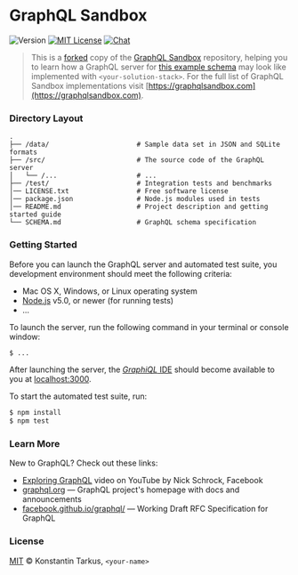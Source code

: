 # GraphQL Sandbox

![Version](https://img.shields.io/badge/version-0.0.1-green.svg?style=flat-square)
[![MIT License](https://img.shields.io/badge/license-MIT_License-blue.svg?style=flat-square)](./LICENSE.txt)
[![Chat](https://img.shields.io/badge/chat-general_discussion-blue.svg?style=flat-square)](https://github.com/kriasoft/graphql-sandbox/issues/1)

> This is a [forked](https://help.github.com/articles/fork-a-repo/) copy of the
> [GraphQL Sandbox](https://github.com/kriasoft/graphql-sandbox) repository,
> helping you to learn how a GraphQL server for [this example schema](./SCHEMA.md)
> may look like implemented with `<your-solution-stack>`. For the full list of
> GraphQL Sandbox implementations visit [https://graphqlsandbox.com](https://graphqlsandbox.com).

### Directory Layout

```
.
├── /data/                      # Sample data set in JSON and SQLite formats
├── /src/                       # The source code of the GraphQL server
│   └── /...                    # ...
├── /test/                      # Integration tests and benchmarks
│── LICENSE.txt                 # Free software license
│── package.json                # Node.js modules used in tests
│── README.md                   # Project description and getting started guide
└── SCHEMA.md                   # GraphQL schema specification
```

### Getting Started

Before you can launch the GraphQL server and automated test suite, you development
environment should meet the following criteria:

  * Mac OS X, Windows, or Linux operating system
  * [Node.js](https://nodejs.org/) v5.0, or newer (for running tests)
  * ...

To launch the server, run the following command in your terminal or console window:

```sh
$ ...
```

After launching the server, the [*GraphiQL* IDE](https://github.com/graphql/graphiql)
should become available to you at [localhost:3000](http://localhost:3000/).

To start the automated test suite, run:

```sh
$ npm install
$ npm test
```

### Learn More

New to GraphQL? Check out these links:

  * [Exploring GraphQL](https://www.youtube.com/watch?v=_9RgHXqH8J0) video on YouTube by Nick Schrock, Facebook
  * [graphql.org](http://graphql.org/) — GraphQL project's homepage with docs and announcements
  * [facebook.github.io/graphql/](http://facebook.github.io/graphql/) — Working Draft RFC Specification for GraphQL

### License

[MIT](./LICENSE.txt) © Konstantin Tarkus, `<your-name>`
